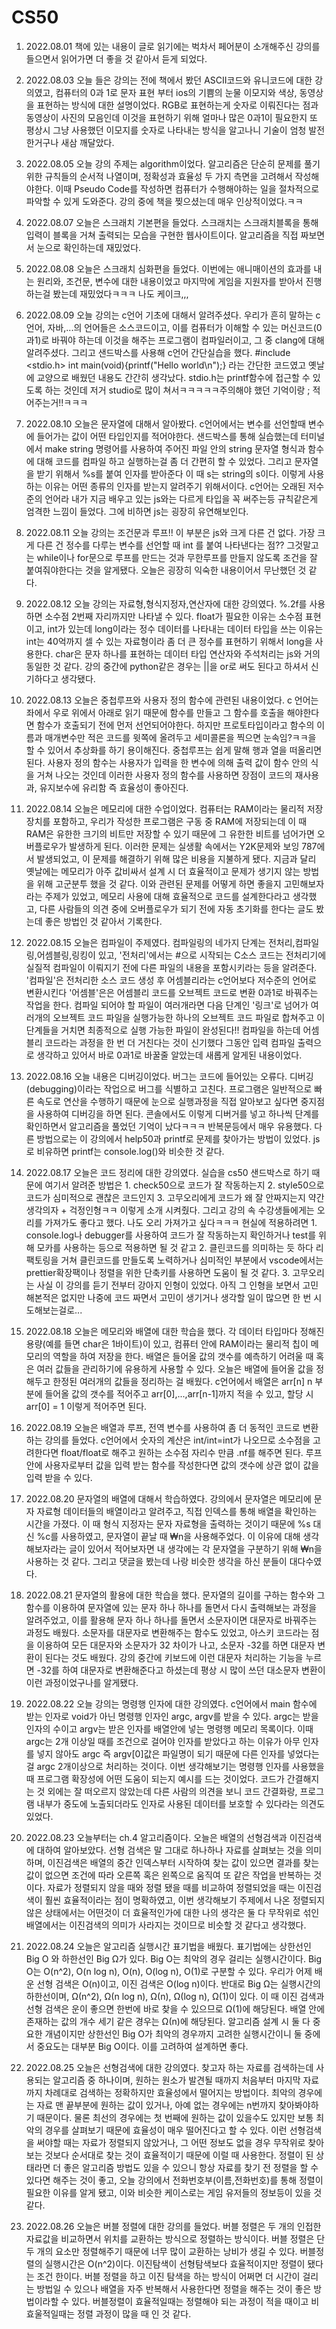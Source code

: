 # CS50

1. 2022.08.01 책에 있는 내용이 글로 읽기에는 벅차서 페어분이 소개해주신 강의를 들으면서 읽어가면 더 좋을 것 같아서 듣게 되었다.

2. 2022.08.03 오늘 들은 강의는 전에 책에서 봤던 ASCII코드와 유니코드에 대한 강의였고, 컴퓨터의 0과 1로 문자 표현 부터 ios의 기쁨의 눈물 이모지와 색상, 동영상을 표현하는 방식에 대한 설명이었다. RGB로 표현하는게 숫자로 이뤄진다는 점과 동영상이 사진의 모음인데 이것을 표현하기 위해 얼마나 많은 0과1이 필요한지 또 평상시 그냥 사용했던 이모지를 숫자로 나타내는 방식을 알고나니 기술이 엄청 발전한거구나 새삼 깨달았다.

3. 2022.08.05 오늘 강의 주제는 algorithm이었다. 알고리즘은 단순히 문제를 풀기위한 규칙들의 순서적 나열이며, 정확성과 효율성 두 가지 측면을 고려해서 작성해야한다. 이때 Pseudo Code를 작성하면 컴퓨터가 수행해야하는 일을 절차적으로 파악할 수 있게 도와준다. 강의 중에 책을 찢으셨는데 매우 인상적이었다.ㅋㅋ

4. 2022.08.07 오늘은 스크래치 기본편을 들었다. 스크래치는 스크래치블록을 통해 입력이 블록을 거쳐 출력되는 모습을 구현한 웹사이트이다. 알고리즘을 직접 짜보면서 눈으로 확인하는데 재밌었다.

5. 2022.08.08 오늘은 스크래치 심화편을 들었다. 이번에는 애니매이션의 효과를 내는 원리와, 조건문, 변수에 대한 내용이었고 마지막에 게임을 지원자를 받아서 진행하는걸 봤는데 재밌었다ㅋㅋㅋ 나도 케이크,,,

6. 2022.08.09 오늘 강의는 c언어 기초에 대해서 알려주셨다. 우리가 흔히 말하는 c언어, 자바,...의 언어들은 소스코드이고, 이를 컴퓨터가 이해할 수 있는 머신코드(0과1)로 바꿔야 하는데 이것을 해주는 프로그램이 컴파일러이고, 그 중 clang에 대해 알려주셨다. 그리고 샌드박스를 사용해 c언어 간단실습을 했다. #include <stdio.h> int main(void){printf("Hello world\n");} 라는 간단한 코드였고 옛날에 교양으로 배웠던 내용도 간간히 생각났다. stdio.h는 printf함수에 접근할 수 있도록 하는 것인데 저거 studio로 많이 쳐서ㅋㅋㅋㅋㅋ주의해야 했던 기억이랑 ; 적어주는거!!ㅋㅋㅋ

7. 2022.08.10 오늘은 문자열에 대해서 알아봤다. c언어에서는 변수를 선언할때 변수에 들어가는 값이 어떤 타입인지를 적어야한다. 샌드박스를 통해 실습했는데 터미널에서 make string 명령어를 사용하여 주어진 파일 안의 string 문자열 형식과 함수에 대해 코드를 컴파일 하고 실행하는걸 좀 더 간편히 할 수 있었다. 그리고 문자열을 받기 위해서 %s를 붙여 인자를 받아준다 이 때 s는 string의 s이다. 이렇게 사용하는 이유는 어떤 종류의 인자를 받는지 알려주기 위해서이다. c언어는 오래된 저수준의 언어라 내가 지금 배우고 있는 js와는 다르게 타입을 꼭 써주는등 규칙같은게 엄격한 느낌이 들었다. 그에 비하면 js는 굉장히 유연해보인다.

8. 2022.08.11 오늘 강의는 조건문과 루프!! 이 부분은 js와 크게 다른 건 없다. 가장 크게 다른 건 정수를 다루는 변수를 선언할 때 int 를 붙여 나타낸다는 점?? 그것말고는 while이나 for문으로 루프를 만드는 것과 무한루프를 만들지 않도록 조건을 잘 붙여줘야한다는 것을 알게됐다. 오늘은 굉장히 익숙한 내용이어서 무난했던 것 같다.

9. 2022.08.12 오늘 강의는 자료형,형식지정자,연산자에 대한 강의였다. %.2f를 사용하면 소수점 2번째 자리까지만 나타낼 수 있다. float가 필요한 이유는 소수점 표현이고, int가 있는데 long이라는 정수 데이터를 나타내는 데이터 타입을 쓰는 이유는 int는 40억까지 셀 수 있는 자료형이라 좀 더 큰 정수를 표현하기 위해서 long을 사용한다. char은 문자 하나를 표현하는 데이터 타입 연산자와 주석처리는 js와 거의 동일한 것 같다. 강의 중간에 python같은 경우는 ||을 or로 써도 된다고 하셔서 신기하다고 생각됐다.

10. 2022.08.13 오늘은 중첩루프와 사용자 정의 함수에 관련된 내용이었다. c 언어는 좌에서 우로 위에서 아래로 읽기 때문에 함수를 만들고 그 함수를 호출을 해야한다면 함수가 호출되기 전에 먼저 선언되어야한다. 하지만 프로토타입이라고 함수의 이름과 매개변수만 적은 코드를 윗쪽에 올려두고 세미콜론을 찍으면 눈속임?ㅋㅋ을 할 수 있어서 추상화를 하기 용이해진다. 중첩루프는 쉽게 말해 행과 열을 떠올리면 된다. 사용자 정의 함수는 사용자가 입력을 한 변수에 의해 출력 값이 함수 안의 식을 거쳐 나오는 것인데 이러한 사용자 정의 함수를 사용하면 장점이 코드의 재사용과, 유지보수에 유리함 즉 효율성이 좋아진다.

11. 2022.08.14 오늘은 메모리에 대한 수업이었다. 컴퓨터는 RAM이라는 물리적 저장장치를 포함하고, 우리가 작성한 프로그램은 구동 중 RAM에 저장되는데 이 때 RAM은 유한한 크기의 비트만 저장할 수 있기 때문에 그 유한한 비트를 넘어가면 오버플로우가 발생하게 된다. 이러한 문제는 실생활 속에서는 Y2K문제와 보잉 787에서 발생되었고, 이 문제를 해결하기 위해 많은 비용을 지불하게 됐다. 지금과 달리 옛날에는 메모리가 아주 값비싸서 설계 시 더 효율적이고 문제가 생기지 않는 방법을 위해 고군분투 했을 것 같다. 이와 관련된 문제를 어떻게 하면 좋을지 고민해보자라는 주제가 있었고, 메모리 사용에 대해 효율적으로 코드를 설계한다라고 생각했고, 다른 사람들의 의견 중에 오버플로우가 되기 전에 자동 초기화를 한다는 글도 봤는데 좋은 방법인 것 같아서 기록한다.

12. 2022.08.15 오늘은 컴파일이 주제였다. 컴파일링의 네가지 단계는 전처리,컴파일링,어셈블링,링킹이 있고, '전처리'에서는 #으로 시작되는 C소스 코드는 전처리기에 실질적 컴파일이 이뤄지기 전에 다른 파일의 내용을 포함시키라는 등을 알려준다. '컴파일'은 전처리한 소스 코드 생성 후 어셈블리라는 c언어보다 저수준의 언어로 변환시킨다 '어셈블'은은 어셈블리 코드를 오브젝트 코드로 변환 0과1로 바꿔주는 작업을 한다. 컴파일 되어야 할 파일이 여러개라면 다음 단계인 '링크'로 넘어가 여러개의 오브젝트 코드 파일을 실행가능한 하나의 오브젝트 코드 파일로 합쳐주고 이 단계들을 거치면 최종적으로 실행 가능한 파일이 완성된다!! 컴파일을 하는데 어셈블리 코드라는 과정을 한 번 더 거친다는 것이 신기했다 그동안 입력 컴파일 출력으로 생각하고 있어서 바로 0과1로 바꿀줄 알았는데 새롭게 알게된 내용이었다.

13. 2022.08.16 오늘 내용은 디버깅이었다. 버그는 코드에 들어있는 오류다. 디버깅(debugging)이라는 작업으로 버그를 식별하고 고친다. 프로그램은 일반적으로 빠른 속도로 연산을 수행하기 때문에 눈으로 실행과정을 직접 알아보고 싶다면 중지점을 사용하여 디버깅을 하면 된다. 콘솔에서도 이렇게 디버거를 넣고 하나씩 단계를 확인하면서 알고리즘을 풀었던 기억이 났다ㅋㅋㅋ 반복문등에서 매우 유용했다. 다른 방법으로는 이 강의에서 help50과 printf로 문제를 찾아가는 방법이 있었다. js로 비유하면 printf는 console.log()와 비슷한 것 같다.

14. 2022.08.17 오늘은 코드 정리에 대한 강의였다. 실습을 cs50 샌드박스로 하기 때문에 여기서 알려준 방법은 1. check50으로 코드가 잘 작동하는지 2. style50으로 코드가 심미적으로 괜찮은 코드인지 3. 고무오리에게 코드가 왜 잘 안짜지는지 약간 생각의자 + 걱정인형ㅋㅋ 이렇게 소개 시켜줬다. 그리고 강의 속 수강생들에게는 오리를 가져가도 좋다고 했다. 나도 오리 가져가고 싶다ㅋㅋㅋ 현실에 적용하려면 1. console.log나 debugger를 사용하여 코드가 잘 작동하는지 확인하거나 test를 위해 모카를 사용하는 등으로 적용하면 될 것 같고 2. 클린코드를 의미하는 듯 하다 리팩토링을 거쳐 클린코드를 만들도록 노력하거나 심미적인 부분에서 vscode에서는 prettier확장팩이나 정렬을 위한 단축키를 사용하면 도움이 될 것 같다. 3. 고무오리는 사실 이 강의를 듣기 전부터 강아지 인형이 있었다. 아직 그 인형을 보면서 고민해본적은 없지만 나중에 코드 짜면서 고민이 생기거나 생각할 일이 많으면 한 번 시도해보는걸로...

15. 2022.08.18 오늘은 메모리와 배열에 대한 학습을 했다. 각 데이터 타입마다 정해진 용량(예를 들면 char은 1바이트)이 있고, 컴퓨터 안에 RAM이라는 물리적 칩이 메모리의 역할을 하여 저장을 한다. 배열은 들어올 값의 갯수를 예측하기 어려울 때 혹은 여러 값들을 관리하기에 유용하게 사용할 수 있다. 오늘은 배열에 들어올 값을 정해두고 한정된 여러개의 값들을 정리하는 걸 배웠다. c언어에서 배열은 arr[n] n 부분에 들어올 값의 갯수를 적어주고 arr[0],...,arr[n-1]까지 적을 수 있고, 할당 시 arr[0] = 1 이렇게 적어주면 된다.

16. 2022.08.19 오늘은 배열과 루프, 전역 변수를 사용하여 좀 더 동적인 코드로 변환하는 강의를 들었다. c언어에서 숫자의 계산은 int/int=int가 나오므로 소수점을 고려한다면 float/float로 해주고 원하는 소수점 자리수 만큼 .nf를 해주면 된다. 루프 안에 사용자로부터 값을 입력 받는 함수를 작성한다면 값의 갯수에 상관 없이 값을 입력 받을 수 있다.

17. 2022.08.20 문자열의 배열에 대해서 학습하였다. 강의에서 문자열은 메모리에 문자 자료형 데이터들의 배열이라고 알려주고, 직접 인덱스를 통해 배열을 확인하는 시간을 가졌다. 이 때 형식 지정자는 문자 자료형을 출력하는 것이기 때문에 %s 대신 %c를 사용하였고, 문자열이 끝날 때 ₩n을 사용해주었다. 이 이유에 대해 생각해보자라는 글이 있어서 적어보자면 내 생각에는 각 문자열을 구분하기 위해 ₩n을 사용하는 것 같다. 그리고 댓글을 봤는데 나랑 비슷한 생각을 하신 분들이 대다수였다.

18. 2022.08.21 문자열의 활용에 대한 학습을 했다. 문자열의 길이를 구하는 함수와 그 함수를 이용하여 문자열에 있는 문자 하나 하나를 돌면서 다시 출력해보는 과정을 알려주었고, 이를 활용해 문자 하나 하나를 돌면서 소문자이면 대문자로 바꿔주는 과정도 배웠다. 소문자를 대문자로 변환해주는 함수도 있었고, 아스키 코드라는 점을 이용하여 모든 대문자와 소문자가 32 차이가 나고, 소문자 -32를 하면 대문자 변환이 된다는 것도 배웠다. 강의 중간에 키보드에 이런 대문자 처리하는 기능을 누르면 -32를 하여 대문자로 변환해준다고 하셨는데 평상 시 많이 쓰던 대소문자 변환이 이런 과정이었구나를 알게됐다.

19. 2022.08.22 오늘 강의는 명령행 인자에 대한 강의였다. c언어에서 main 함수에 받는 인자로 void가 아닌 명령행 인자인 argc, argv를 받을 수 있다. argc는 받을 인자의 수이고 argv는 받은 인자를 배열안에 넣는 명령행 메모리 목록이다. 이때 argc는 2개 이상일 때를 조건으로 걸어야 인자를 받았다고 하는 이유가 아무 인자를 넣지 않아도 argc 즉 argv[0]값은 파일명이 되기 때문에 다른 인자를 넣었다는 걸 argc 2개이상으로 처리하는 것이다. 이번 생각해보기는 명령행 인자를 사용했을 때 프로그램 확장성에 어떤 도움이 되는지 예시를 드는 것이었다. 코드가 간결해지는 것 외에는 잘 떠오르지 않았는데 다른 사람의 의견을 보니 코드 간결화랑, 프로그램 내부가 중도에 노출되더라도 인자로 사용된 데이터를 보호할 수 있다라는 의견도 있었다.

20. 2022.08.23 오늘부터는 ch.4 알고리즘이다. 오늘은 배열의 선형검색과 이진검색에 대하여 알아보았다. 선형 검색은 말 그대로 하나하나 자료를 살펴보는 것을 의미하며, 이진검색은 배열의 중간 인덱스부터 시작하여 찾는 값이 있으면 결과를 찾는 값이 없으면 조건에 따라 오른쪽 혹은 왼쪽으로 움직여 또 같은 작업을 반복하는 것이다. 자료가 정렬되지 않을 때와 정렬 됐을 때를 비교하여 정렬되었을 때는 이진검색이 훨씬 효율적이라는 점이 명확하였고, 이번 생각해보기 주제에서 나온 정렬되지 않은 상태에서는 어떤것이 더 효율적인가에 대한 나의 생각은 둘 다 무작위로 섞인 배열에서는 이진검색의 의미가 사라지는 것이므로 비슷할 것 같다고 생각했다.

21. 2022.08.24 오늘은 알고리즘 실행시간 표기법을 배웠다. 표기법에는 상한선인 Big O 와 하한선인 Big Ω가 있다. Big O는 최악의 경우 걸리는 실행시간이다. Big O는 O(n^2), O(n log n), O(n), O(log n), O(1)로 구분할 수 있다. 우리가 어제 배운 선형 검색은 O(n)이고, 이진 검색은 O(log n)이다. 반대로 Big Ω는 실행시간의 하한선이며, Ω(n^2), Ω(n log n), Ω(n), Ω(log n), Ω(1)이 있다. 이 때 이진 검색과 선형 검색은 운이 좋으면 한번에 바로 찾을 수 있으므로 Ω(1)에 해당된다. 배열 안에 존재하는 값의 개수 세기 같은 경우는 Ω(n)에 해당된다. 알고리즘 설계 시 둘 다 중요한 개념이지만 상한선인 Big O가 최악의 경우까지 고려한 실행시간이니 둘 중에서 중요도는 대부분 Big O이다. 이를 고려하여 설계하면 좋다.

22. 2022.08.25 오늘은 선형검색에 대한 강의였다. 찾고자 하는 자료를 검색하는데 사용되는 알고리즘 중 하나이며, 원하는 원소가 발견될 때까지 처음부터 마지막 자료까지 차례대로 검색하는 정확하지만 효율성에서 떨어지는 방법이다. 최악의 경우에는 자료 맨 끝부분에 원하는 값이 있거나, 아예 없는 경우에는 n번까지 찾아봐야하기 때문이다. 물론 최선의 경우에는 첫 번째에 원하는 값이 있을수도 있지만 보통 최악의 경우를 살펴보기 때문에 효율성이 매우 떨어진다고 할 수 있다. 이런 선형검색을 써야할 때는 자료가 정렬되지 않았거나, 그 어떤 정보도 없을 경우 무작위로 찾아보는 것보다 순서대로 찾는 것이 효율적이기 때문에 이럴 때 사용한다. 정렬이 된 상태라면 더 좋은 알고리즘 방법도 있을 수 있으니 항상 자료를 찾기 전 정렬을 할 수 있다면 해주는 것이 좋고, 오늘 강의에서 전화번호부(이름,전화번호)를 통해 정렬이 필요한 이유를 알게 됐고, 이와 비슷한 케이스로는 게임 유저들의 정보등이 있을 것 같다.

23. 2022.08.26 오늘은 버블 정렬에 대한 강의를 들었다. 버블 정렬은 두 개의 인접한 자료값을 비교하면서 위치를 교환하는 방식으로 정렬하는 방식이다. 버블 정렬은 단 두 개의 요소만 정렬해주기 때문에 너무 많이 교환하는 낭비가 생길 수 있다. 버블정렬의 실행시간은 O(n^2)이다. 이진탐색이 선형탐색보다 효율적이지만 정렬이 됐다는 조건 한이다. 버블 정렬을 하고 이진 탐색을 하는 방식이 어쩌면 더 시간이 걸리는 방법일 수 있으나 배열을 자주 반복해서 사용한다면 정렬을 해주는 것이 좋은 방법이라할 수 있다. 버블정렬이 효율적일때는 정렬해야 되는 과정이 적을 때이고 비효울적일때는 정렬 과정이 많을 때 인 것 같다.
